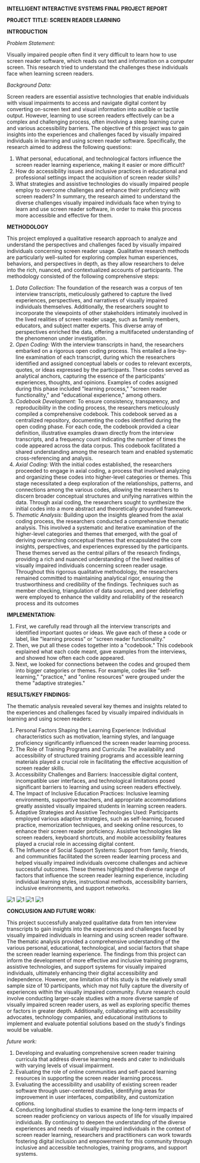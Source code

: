 **INTELLIGENT INTERACTIVE SYSTEMS FINAL PROJECT REPORT**

**PROJECT TITLE: SCREEN READER LEARNING**

**INTRODUCTION**

*Problem Statement:*

Visually impaired people often find it very difficult to learn how to use screen reader software, which reads out text and information on a computer screen. This research tried to understand the challenges these individuals face when learning screen readers.

*Background Data:*

Screen readers are essential assistive technologies that enable individuals with visual impairments to access and navigate digital content by converting on-screen text and visual information into audible or tactile output. However, learning to use screen readers effectively can be a complex and challenging process, often involving a steep learning curve and various accessibility barriers. The objective of this project was to gain insights into the experiences and challenges faced by visually impaired individuals in learning and using screen reader software. Specifically, the research aimed to address the following questions:
1. What personal, educational, and technological factors influence the screen reader learning experience, making it easier or more difficult?
2. How do accessibility issues and inclusive practices in educational and professional settings impact the acquisition of screen reader skills?
3. What strategies and assistive technologies do visually impaired people employ to overcome challenges and enhance their proficiency with screen readers?
In summary, the research aimed to understand the diverse challenges visually impaired individuals face when trying to learn and use screen reader software, in order to make this process more accessible and effective for them.

**METHODOLOGY**

This project employed a qualitative research approach to analyze and understand the perspectives and challenges faced by visually impaired individuals concerning screen reader usage. Qualitative research methods are particularly well-suited for exploring complex human experiences, behaviors, and perspectives in depth, as they allow researchers to delve into the rich, nuanced, and contextualized accounts of participants.
The methodology consisted of the following comprehensive steps:
1.	*Data Collection:* The foundation of the research was a corpus of ten interview transcripts, meticulously gathered to capture the lived experiences, perspectives, and narratives of visually impaired individuals themselves. Additionally, the researchers sought to incorporate the viewpoints of other stakeholders intimately involved in the lived realities of screen reader usage, such as family members, educators, and subject matter experts. This diverse array of perspectives enriched the data, offering a multifaceted understanding of the phenomenon under investigation.
2.	*Open Coding:* With the interview transcripts in hand, the researchers embarked on a rigorous open coding process. This entailed a line-by-line examination of each transcript, during which the researchers identified and assigned conceptual labels or codes to relevant excerpts, quotes, or ideas expressed by the participants. These codes served as analytical anchors, capturing the essence of the participants' experiences, thoughts, and opinions. Examples of codes assigned during this phase included "learning process," "screen reader functionality," and "educational experience," among others.
3.	*Codebook Development:* To ensure consistency, transparency, and reproducibility in the coding process, the researchers meticulously compiled a comprehensive codebook. This codebook served as a centralized repository, documenting the codes identified during the open coding phase. For each code, the codebook provided a clear definition, illustrative examples drawn directly from the interview transcripts, and a frequency count indicating the number of times the code appeared across the data corpus. This codebook facilitated a shared understanding among the research team and enabled systematic cross-referencing and analysis.
4.	*Axial Coding:* With the initial codes established, the researchers proceeded to engage in axial coding, a process that involved analyzing and organizing these codes into higher-level categories or themes. This stage necessitated a deep exploration of the relationships, patterns, and connections among the various codes, allowing the researchers to discern broader conceptual structures and unifying narratives within the data. Through axial coding, the researchers sought to synthesize the initial codes into a more abstract and theoretically grounded framework.
5.	*Thematic Analysis:* Building upon the insights gleaned from the axial coding process, the researchers conducted a comprehensive thematic analysis. This involved a systematic and iterative examination of the higher-level categories and themes that emerged, with the goal of deriving overarching conceptual themes that encapsulated the core insights, perspectives, and experiences expressed by the participants. These themes served as the central pillars of the research findings, providing a rich and nuanced understanding of the lived realities of visually impaired individuals concerning screen reader usage.
Throughout this rigorous qualitative methodology, the researchers remained committed to maintaining analytical rigor, ensuring the trustworthiness and credibility of the findings. Techniques such as member checking, triangulation of data sources, and peer debriefing were employed to enhance the validity and reliability of the research process and its outcomes

**IMPLEMENTATION:**

1.	First, we carefully read through all the interview transcripts and identified important quotes or ideas. We gave each of these a code or label, like "learning process" or "screen reader functionality." 
2.	Then, we put all these codes together into a "codebook." This codebook explained what each code meant, gave examples from the interviews, and showed how often each code appeared. 
3.	Next, we looked for connections between the codes and grouped them into bigger categories or themes. For example, codes like "self-learning," "practice," and "online resources" were grouped under the theme "adaptive strategies."


**RESULTS/KEY FINDINGS:**

The thematic analysis revealed several key themes and insights related to the experiences and challenges faced by visually impaired individuals in learning and using screen readers:
1. Personal Factors Shaping the Learning Experience: Individual characteristics such as motivation, learning styles, and language proficiency significantly influenced the screen reader learning process.
2. The Role of Training Programs and Curricula: The availability and accessibility of structured training programs and accessible learning materials played a crucial role in facilitating the effective acquisition of screen reader skills.
3. Accessibility Challenges and Barriers: Inaccessible digital content, incompatible user interfaces, and technological limitations posed significant barriers to learning and using screen readers effectively.
4. The Impact of Inclusive Education Practices: Inclusive learning environments, supportive teachers, and appropriate accommodations greatly assisted visually impaired students in learning screen readers.
5. Adaptive Strategies and Assistive Technologies Used: Participants employed various adaptive strategies, such as self-learning, focused practice, memorization techniques, and seeking online resources, to enhance their screen reader proficiency. Assistive technologies like screen readers, keyboard shortcuts, and mobile accessibility features played a crucial role in accessing digital content.
6. The Influence of Social Support Systems: Support from family, friends, and communities facilitated the screen reader learning process and helped visually impaired individuals overcome challenges and achieve successful outcomes.
These themes highlighted the diverse range of factors that influence the screen reader learning experience, including individual learning styles, instructional methods, accessibility barriers, inclusive environments, and support networks.
 
 ![1](Screenshot(182).png)
 ![1](Screenshot(183).png)
 ![1](Screenshot(185).png)
 ![1](Screenshot(186).png)
 
**CONCLUSION AND FUTURE WORK:**

This project successfully analyzed qualitative data from ten interview transcripts to gain insights into the experiences and challenges faced by visually impaired individuals in learning and using screen reader software. The thematic analysis provided a comprehensive understanding of the various personal, educational, technological, and social factors that shape the screen reader learning experience.
The findings from this project can inform the development of more effective and inclusive training programs, assistive technologies, and support systems for visually impaired individuals, ultimately enhancing their digital accessibility and independence. However, one limitation of this study is the relatively small sample size of 10 participants, which may not fully capture the diversity of experiences within the visually impaired community.
Future research could involve conducting larger-scale studies with a more diverse sample of visually impaired screen reader users, as well as exploring specific themes or factors in greater depth. Additionally, collaborating with accessibility advocates, technology companies, and educational institutions to implement and evaluate potential solutions based on the study's findings would be valuable.

*future work:*

1.	Developing and evaluating comprehensive screen reader training curricula that address diverse learning needs and cater to individuals with varying levels of visual impairment.
2.	Evaluating the role of online communities and self-paced learning resources in supporting the screen reader learning process.
3.	Evaluating the accessibility and usability of existing screen reader software through user-centered studies, identifying areas for improvement in user interfaces, compatibility, and customization options.
4.	Conducting longitudinal studies to examine the long-term impacts of screen reader proficiency on various aspects of life for visually impaired individuals.
By continuing to deepen the understanding of the diverse experiences and needs of visually impaired individuals in the context of screen reader learning, researchers and practitioners can work towards fostering digital inclusion and empowerment for this community through inclusive and accessible technologies, training programs, and support systems.

